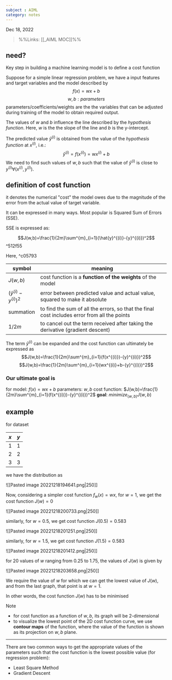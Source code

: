 ```yaml
---
subject : AIML
category: notes
---
```

Dec 18, 2022

>%%Links: [[_AIML MOC]]%%

## need?
Key step in building a machine learning model is to define a cost function

Suppose for a simple linear regression problem, we have a input features and target variables and the model described by 
$$f(x)=wx+b$$
$$w,b: parameters$$
parameters/coefficients/weights are the the variables that can be adjusted during training of the model to obtain required output.

The values of $w$ and $b$ influence the line described by the *hypothesis function*. Here, $w$ is the the slope of the line and $b$ is the y-intercept.

The predicted value $\hat{y}^{(i)}$ is obtained from the value of the *hypothesis function* at $x^{(i)}$, i.e.:
$$\hat{y}^{(i)}=f(x^{(i)})=wx^{(i)}+b$$
We need to find such values of $w,b$ such that the value of $\hat{y}^{(i)}$ is close to $y^{(i)}$$\forall(x^{(i)},y^{(i)})$.

## definition of cost function
it denotes the numerical "cost" the model owes due to the magnitude of the error from the actual value of target variable.

It can be expressed in many ways. Most popular is Squared Sum of Errors (SSE). 

SSE is expressed as:

$$J(w,b)=\frac{1}{2m}\sum^{m}_{i=1}(\hat{y}^{(i)}-{y}^{(i)})^2$$ ^512f55

Here,  ^c05793

| symbol                        | meaning                                                                                      |
| ----------------------------- | -------------------------------------------------------------------------------------------- |
| $J(w,b)$                      | cost function is a **function of the weights** of the model                                  |
| $(\hat{y}^{(i)}-{y}^{(i)})^2$ | error between predicted value and actual value, squared to make it absolute                  |
| summation                     | to find the sum of all the errors, so that the final cost includes error from all the points |
| $1/2m$                        | to cancel out the term received after taking the derivative (gradient descent)               |

The term $\hat{y}^{(i)}$ can be expanded and the cost function can ultimately be expressed as 
$$J(w,b)=\frac{1}{2m}\sum^{m}_{i=1}(f(x^{(i)})-{y}^{(i)})^2$$
$$J(w,b)=\frac{1}{2m}\sum^{m}_{i=1}(wx^{(i)}+b-{y}^{(i)})^2$$
### Our ultimate goal is
for model: $f(x)=wx+b$
parameters: $w,b$
cost function: $J(w,b)=\frac{1}{2m}\sum^{m}_{i=1}(f(x^{(i)})-{y}^{(i)})^2$
**goal**: $minimize_{(w,b)} J(w,b)$ 

## example
for dataset

| $x$   | $y$   |
| --- | --- |
| 1   | 1   |
| 2   | 2   |
| 3   | 3   |

we have the distribution as 

![[Pasted image 20221218194641.png|250]]

Now, considering a simpler cost function $f_w(x)=wx$, for $w=1$, we get the cost function $J(w)=0$ 

![[Pasted image 20221218200733.png|250]]

similarly, for $w=0.5$, we get cost function $J(0.5)=0.583$

![[Pasted image 20221218201251.png|250]]

similarly, for $w=1.5$, we get cost function $J(1.5)=0.583$

![[Pasted image 20221218201412.png|250]]

for 20 values of $w$ ranging from 0.25 to 1.75, the values of $J(w)$ is given by

![[Pasted image 20221218203658.png|250]]

We require the value of $w$ for which we can get the lowest value of $J(w)$, and from the last graph, that point is at $w=1$.

In other words, the cost function $J(w)$ has to be minimised

>[!NOTE]
>- for cost function as a function of $w,b$, its graph will be 2-dimensional
>- to visualize the lowest point of the 2D cost function curve, we use **contour maps** of the function, where the value of the function is shown as its projection on $w,b$ plane.

---
There are two common ways to get the appropriate values of the parameters such that the cost function is the lowest possible value (for regression problem):
- Least Square Method
- Gradient Descent
